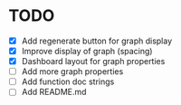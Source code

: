 # TODO
- [X] Add regenerate button for graph display
- [X] Improve display of graph (spacing)
- [X] Dashboard layout for graph properties
- [ ] Add more graph properties
- [ ] Add function doc strings
- [ ] Add README.md
